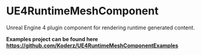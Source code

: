 # UE4RuntimeMeshComponent
Unreal Engine 4 plugin component for rendering runtime generated content.



**Examples project can be found here https://github.com/Koderz/UE4RuntimeMeshComponentExamples**
